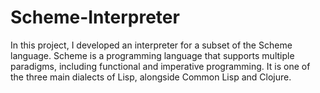 # Scheme-Interpreter
In this project, I developed an interpreter for a subset of the Scheme language. Scheme is a programming language that supports multiple paradigms, including functional and imperative programming. It is one of the three main dialects of Lisp, alongside Common Lisp and Clojure.
